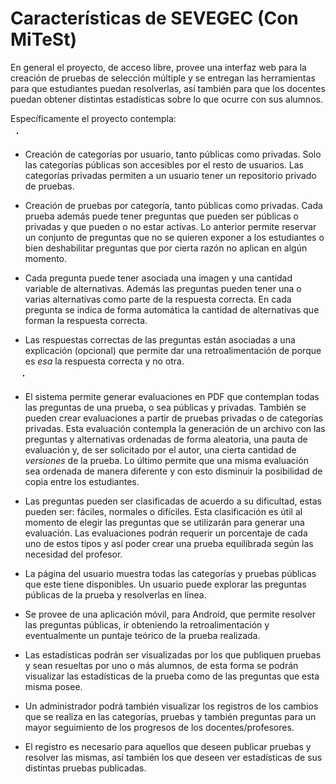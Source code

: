 Características de SEVEGEC (Con MiTeSt)
======================================

En general el proyecto, de acceso libre, provee una interfaz web para la
creación de pruebas de selección múltiple y se entregan las herramientas para
que estudiantes puedan resolverlas, así también para que los docentes puedan
obtener distintas estadísticas sobre lo que ocurre con sus alumnos.

Específicamente el proyecto contempla:

<img src="{_base}/img/screenshots/web/prueba.png" alt="" class="pull-right round4" style="border:1px solid black;margin:0 0 10px 10px" />

- Creación de categorías por usuario, tanto públicas como privadas. Solo las
categorías públicas son accesibles por el resto de usuarios. Las categorías
privadas permiten a un usuario tener un repositorio privado de pruebas.

- Creación de pruebas por categoría, tanto públicas como privadas. Cada prueba
además puede tener preguntas que pueden ser públicas o privadas y que pueden o
no estar activas. Lo anterior permite reservar un conjunto de preguntas que no
se quieren exponer a los estudiantes o bien deshabilitar preguntas que por
cierta razón no aplican en algún momento.

- Cada pregunta puede tener asociada una imagen y una cantidad variable de
alternativas. Además las preguntas pueden tener una o varias
alternativas como parte de la respuesta correcta. En cada pregunta se indica de
forma automática la cantidad de alternativas que forman la respuesta correcta.

- Las respuestas correctas de las preguntas están asociadas a una explicación
(opcional) que permite dar una retroalimentación de porque es *esa* la
respuesta correcta y no otra.

<img src="{_base}/img/screenshots/web/pdf.png" alt="" class="pull-left round4" style="border:1px solid black;margin:0 30px 10px 20px" />

- El sistema permite generar evaluaciones en PDF que contemplan todas las
preguntas de una prueba, o sea públicas y privadas. También se pueden crear
evaluaciones a partir de pruebas privadas o de categorías privadas. Esta
evaluación contempla la generación de un archivo con las preguntas y
alternativas ordenadas de forma aleatoria, una pauta de evaluación y, de ser
solicitado por el autor, una cierta cantidad de *versiones* de la prueba. Lo
último permite que una misma evaluación sea ordenada de manera diferente y con
esto disminuir la posibilidad de copia entre los estudiantes.

- Las preguntas pueden ser clasificadas de acuerdo a su dificultad, estas pueden
ser: fáciles, normales o difíciles. Esta clasificación es útil al momento de
elegir las preguntas que se utilizarán para generar una evaluación. Las
evaluaciones podrán requerir un porcentaje de cada uno de estos tipos y así
poder crear una prueba equilibrada según las necesidad del profesor.

- La página del usuario muestra todas las categorías y pruebas públicas que
este tiene disponibles. Un usuario puede explorar las preguntas públicas de 
la prueba y resolverlas en línea.

- Se provee de una aplicación móvil, para Android, que permite resolver las
preguntas públicas, ir obteniendo la retroalimentación y eventualmente un
puntaje teórico de la prueba realizada.

- Las estadísticas podrán ser visualizadas por los que publiquen pruebas y 
sean resueltas por uno o más alumnos, de esta forma se podrán visualizar
las estadísticas de la prueba como de las preguntas que esta misma posee.

- Un administrador podrá también visualizar los registros de los cambios
que se realiza en las categorías, pruebas y también preguntas para un 
mayor seguimiento de los progresos de los docentes/profesores.

- El registro es necesario para aquellos que deseen publicar pruebas y
resolver las mismas, así también los que deseen ver estadísticas de sus
distintas pruebas publicadas.




